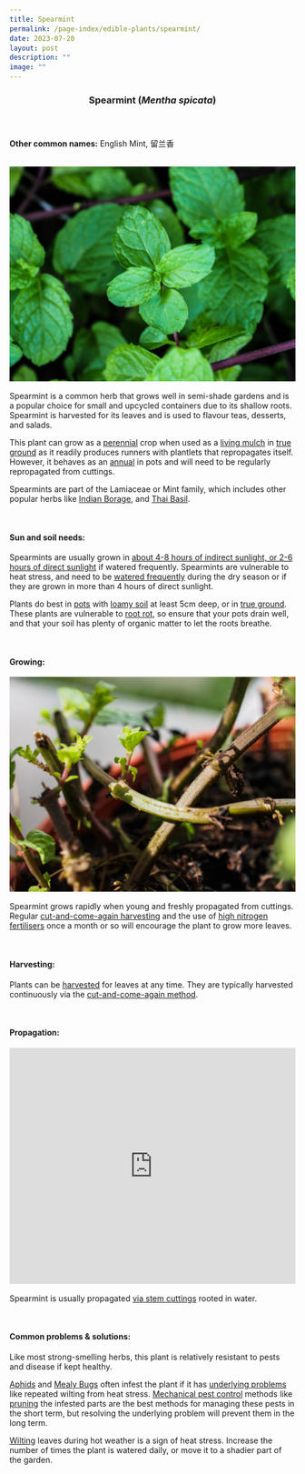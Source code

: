 ```yaml
---
title: Spearmint
permalink: /page-index/edible-plants/spearmint/
date: 2023-07-20
layout: post
description: ""
image: ""
---
```

<header>
	<h3>Spearmint (<em>Mentha spicata</em>)</h3>
</header>
	
<section>
	<p><strong>Other common names:</strong> English Mint, 留兰香</p>
	<br>
</section>

<section>
	<img title="Spearmint leaves. Photo by Jacqueline Chua." src="/images/Plants/EnglishMint_JacChua%20(2).jpg">
	<p>Spearmint is a common herb that grows well in semi-shade gardens and is a popular choice for small and upcycled containers due to its shallow roots. Spearmint is harvested for its leaves and is used to flavour teas, desserts, and salads.</p>
	<p>This plant can grow as a <a href="/learn-more-about-gardening/glossary/#p">perennial</a> crop when used as a <a href="/page-index/horticulture-techniques/companion-planting/">living mulch</a> in <a href="/page-index/horticulture-techniques/true-ground/">true ground</a> as it readily produces runners with plantlets that repropagates itself. However, it behaves as an <a href="/learn-more-about-gardening/glossary/#a">annual</a> in pots and will need to be regularly repropagated from cuttings. </p>
	<p>Spearmints are part of the Lamiaceae or Mint family, which includes other popular herbs like <a href="/page-index/edible-plants/indian-borage/">Indian Borage</a>, and <a href="/page-index/edible-plants/thai-basil/">Thai Basil</a>.</p>       
	<br>
</section>

<section>
	<h4>Sun and soil needs:</h4>
	<p>Spearmints are usually grown in <a href="/page-index/horticulture-techniques/gauging-light/">about 4-8 hours of indirect sunlight, or 2-6 hours of direct sunlight</a> if watered frequently. Spearmints are vulnerable to heat stress, and need to be <a href="/page-index/horticulture-techniques/watering/">watered frequently</a> during the dry season or if they are grown in more than 4 hours of direct sunlight. </p>
	<p>Plants do best in <a href="/page-index/horticulture-techniques/planting-in-containers/">pots</a> with <a href="/page-index/horticulture-techniques/soil/">loamy soil</a> at least 5cm deep, or in <a href="/page-index/horticulture-techniques/true-ground/">true ground</a>.
 These plants are vulnerable to <a href="/page-index/plant-problems/root-rot">root rot</a>, so ensure that your pots drain well, and that your soil has plenty of organic matter to let the roots breathe.</p>
	<br>
</section>

<section>
	<h4>Growing:</h4>
		<img title="Spearmint growing new shoots after hard pruning. Photo by Jacqueline Chua." src="/images/Horti%20techniques/HardPruning_Jacchua.jpg">
	<p>Spearmint grows rapidly when young and freshly propagated from cuttings. Regular <a href="/page-index/horticulture-techniques/cut-and-come-again/">cut-and-come-again harvesting</a> and the use of <a href="/page-index/horticulture-techniques/fertilising/">high nitrogen fertilisers</a> once a month or so will encourage the plant to grow more leaves.</p>
<br>
</section>

<section>
	<h4>Harvesting:</h4>
	<p>Plants can be <a href="/page-index/horticulture-techniques/harvesting-hygiene/">harvested</a> for leaves at any time. They are typically harvested continuously via the <a href="/page-index/horticulture-techniques/cut-and-come-again/">cut-and-come-again method</a>.</p>
	<br>
</section>

<section>
	<h4>Propagation:</h4>
		<iframe allowfullscreen="" allow="accelerometer; autoplay; clipboard-write; encrypted-media; gyroscope; picture-in-picture; web-share" frameborder="0" title="YouTube video player" src="https://www.youtube.com/embed/wv-LZCwUArE" height="415" width="100%"></iframe><br>
	<p>Spearmint is usually propagated <a href="/page-index/horticulture-techniques/propagating-by-cuttings">via stem cuttings</a> rooted in water. </p>
	<br>
</section>

<section>
	<h4>Common problems &amp; solutions:</h4>
	<p>Like most strong-smelling herbs, this plant is relatively resistant to pests and disease if kept healthy.</p>
	<p><a href="/page-index/pests/aphids/">Aphids</a> and <a href="/page-index/pests/mealy-bugs/">Mealy Bugs</a> often infest the plant if it has <a href="/learn-more-about-gardening/plant-problems/">underlying problems</a> like repeated wilting from heat stress. <a href="/page-index/horticulture-techniques/pest-control/">Mechanical pest control</a> methods like <a href="/page-index/horticulture-techniques/pruning/">pruning</a> the infested parts are the best methods for managing these pests in the short term, but resolving the underlying problem will prevent them in the long term.</p>
	<p><a href="/page-index/plant-problems/wilting/">Wilting</a> leaves during hot weather is a sign of heat stress. Increase the number of times the plant is watered daily, or move it to a shadier part of the garden.</p>
	<br>
</section>